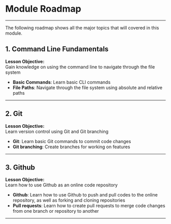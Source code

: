 # Module Roadmap

---

The following roadmap shows all the major topics that will covered in this module.

## **1. Command Line Fundamentals**
**Lesson Objective:**  
Gain knowledge on using the command line to navigate through the file system

- **Basic Commands**: Learn basic CLI commands
- **File Paths**: Navigate through the file system using absolute and relative paths

---

## **2. Git**
**Lesson Objective:**  
Learn version control using Git and Git branching

- **Git**: Learn basic Git commands to commit code changes
- **Git branching**: Create branches for working on features

---

## **3. Github**
**Lesson Objective:**  
Learn how to use Github as an online code repository

- **Github**: Learn how to use Github to push and pull codes to the online repository, as well as forking and cloning repositories
- **Pull requests**: Learn how to create pull requests to merge code changes from one branch or repository to another

---